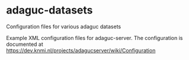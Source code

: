 # adaguc-datasets
Configuration files for various adaguc datasets

Example XML configuration files for adaguc-server. The configuration is documented at https://dev.knmi.nl/projects/adagucserver/wiki/Configuration


